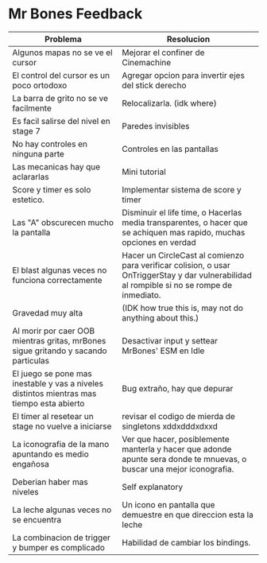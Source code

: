 # Mr Bones Feedback

| Problema | Resolucion |
|--|--|
| Algunos mapas no se ve el cursor | Mejorar el confiner de Cinemachine |
| El control del cursor es un poco ortodoxo | Agregar opcion para invertir ejes del stick derecho |
| La barra de grito no se ve facilmente | Relocalizarla. (idk where) |
| Es facil salirse del nivel en stage 7 | Paredes invisibles |
| No hay controles en ninguna parte | Controles en las pantallas |
| Las mecanicas hay que aclararlas | Mini tutorial |
| Score y timer es solo estetico. | Implementar sistema de score y timer |
| Las "A" obscurecen mucho la pantalla | Disminuir el life time, o Hacerlas media transparentes, o hacer que se achiquen mas rapido, muchas opciones en verdad |
| El blast algunas veces no funciona correctamente | Hacer un CircleCast al comienzo para verificar colision, o usar OnTriggerStay y dar vulnerabilidad al rompible si no se rompe de inmediato. |
| Gravedad muy alta | (IDK how true this is, may not do anything about this.) |
| Al morir por caer OOB mientras gritas, mrBones sigue gritando y sacando particulas | Desactivar input y settear MrBones' ESM en Idle |
| El juego se pone mas inestable y vas a niveles distintos mientras mas tiempo esta abierto | Bug extraño, hay que depurar |
| El timer al resetear un stage no vuelve a iniciarse | revisar el codigo de mierda de singletons xddxdddxdxxd |
| La iconografia de la mano apuntando es medio engañosa | Ver que hacer, posiblemente manterla y hacer que adonde apunte sera donde te mnuevas, o buscar una mejor iconografia. |
| Deberian haber mas niveles | Self explanatory |
| La leche algunas veces no se encuentra | Un icono en pantalla que demuestre en que direccion esta la leche |
| La combinacion de trigger y bumper es complicado | Habilidad de cambiar los bindings. |